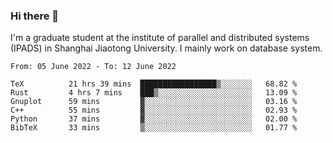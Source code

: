 ### Hi there 👋

I'm a graduate student at the institute of parallel and distributed systems (IPADS) in Shanghai Jiaotong University. I mainly work on database system.

<!--START_SECTION:waka-->

```text
From: 05 June 2022 - To: 12 June 2022

TeX          21 hrs 39 mins  █████████████████▒░░░░░░░   68.82 %
Rust         4 hrs 7 mins    ███▒░░░░░░░░░░░░░░░░░░░░░   13.09 %
Gnuplot      59 mins         ▓░░░░░░░░░░░░░░░░░░░░░░░░   03.16 %
C++          55 mins         ▓░░░░░░░░░░░░░░░░░░░░░░░░   02.93 %
Python       37 mins         ▓░░░░░░░░░░░░░░░░░░░░░░░░   02.00 %
BibTeX       33 mins         ▒░░░░░░░░░░░░░░░░░░░░░░░░   01.77 %
```

<!--END_SECTION:waka-->

<!--
**yqmmm/yqmmm** is a ✨ _special_ ✨ repository because its `README.md` (this file) appears on your GitHub profile.

Here are some ideas to get you started:

- 🔭 I’m currently working on ...
- 🌱 I’m currently learning ...
- 👯 I’m looking to collaborate on ...
- 🤔 I’m looking for help with ...
- 💬 Ask me about ...
- 📫 How to reach me: ...
- 😄 Pronouns: ...
- ⚡ Fun fact: ...
-->
